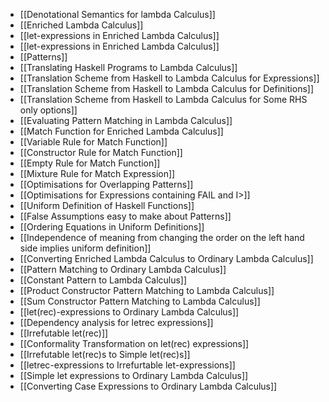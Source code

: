 - [[Denotational Semantics for lambda Calculus]]
- [[Enriched Lambda Calculus]]
- [[let-expressions in Enriched Lambda Calculus]]
- [[let-expressions in Enriched Lambda Calculus]]
- [[Patterns]]
- [[Translating Haskell Programs to Lambda Calculus]]
- [[Translation Scheme from Haskell to Lambda Calculus for Expressions]]
- [[Translation Scheme from Haskell to Lambda Calculus for Definitions]]
- [[Translation Scheme from Haskell to Lambda Calculus for Some RHS only options]]
- [[Evaluating Pattern Matching in Lambda Calculus]]
- [[Match Function for Enriched Lambda Calculus]]
- [[Variable Rule for Match Function]]
- [[Constructor Rule for Match Function]]
- [[Empty Rule for Match Function]]
- [[Mixture Rule for Match Expression]]
- [[Optimisations for Overlapping Patterns]]
- [[Optimisations for Expressions containing FAIL and I>]]
- [[Uniform Definition of Haskell Functions]]
- [[False Assumptions easy to make about Patterns]]
- [[Ordering Equations in Uniform Definitions]]
- [[Independence of meaning from changing the order on the left hand side implies uniform definition]]
- [[Converting Enriched Lambda Calculus to Ordinary Lambda Calculus]]
- [[Pattern Matching to Ordinary Lambda Calculus]]
- [[Constant Pattern to Lambda Calculus]]
- [[Product Constructor Pattern Matching to Lambda Calculus]]
- [[Sum Constructor Pattern Matching to Lambda Calculus]]
- [[let(rec)-expressions to Ordinary Lambda Calculus]]
- [[Dependency analysis for letrec expressions]]
- [[Irrefutable let(rec)]]
- [[Conformality Transformation on let(rec) expressions]]
- [[Irrefutable let(rec)s to Simple let(rec)s]]
- [[letrec-expressions to Irrefurtable let-expressions]]
- [[Simple let expressions to Ordinary Lambda Calculus]]
- [[Converting Case Expressions to Ordinary Lambda Calculus]]
